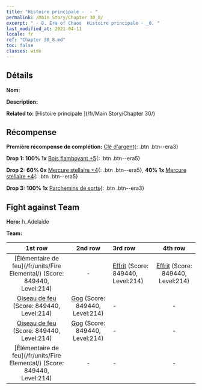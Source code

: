 ```yaml
---
title: "Histoire principale -  - "
permalink: /Main Story/Chapter 30_8/
excerpt: " - 8. Era of Chaos  Histoire principale - _8. "
last_modified_at: 2021-04-11
locale: fr
ref: "Chapter 30_8.md"
toc: false
classes: wide
---
```


## Détails

 **Nom:** 

 **Description:** 

 **Related to:** [Histoire principale ](/fr/Main Story/Chapter 30/)

## Récompense

 **Première récompense de complétion:** [Clé d'argent](/fr/Items/con_693/){: .btn .btn--era3}

 **Drop 1:** **100% 1x** [Bois flamboyant +5](/fr/Items/mat_97/){: .btn .btn--era5}

 **Drop 2:** **60% 0x** [Mercure stellaire +4](/fr/Items/mat_91/){: .btn .btn--era5}, **40% 1x** [Mercure stellaire +4](/fr/Items/mat_91/){: .btn .btn--era5}

 **Drop 3:** **100% 1x** [Parchemins de sorts](/fr/Items/con_694/){: .btn .btn--era3}


## Fight against Team
 **Hero:** h_Adelaide

 **Team:**


  | 1st row | 2nd row | 3rd row | 4th row |
  |:----:|:----:|:----|:----:|
  | [Élémentaire de feu](/fr/units/Fire Elemental/) (Score: 849440, Level:214)  | - | [Effrit](/fr/units/Efreeti/) (Score: 849440, Level:214)  | [Effrit](/fr/units/Efreeti/) (Score: 849440, Level:214)  |
  | [Oiseau de feu](/fr/units/Firebird/) (Score: 849440, Level:214)  | [Gog](/fr/units/Gog/) (Score: 849440, Level:214)  | - | - |
  | [Oiseau de feu](/fr/units/Firebird/) (Score: 849440, Level:214)  | [Gog](/fr/units/Gog/) (Score: 849440, Level:214)  | - | - |
  | [Élémentaire de feu](/fr/units/Fire Elemental/) (Score: 849440, Level:214)  | - | - | - |



